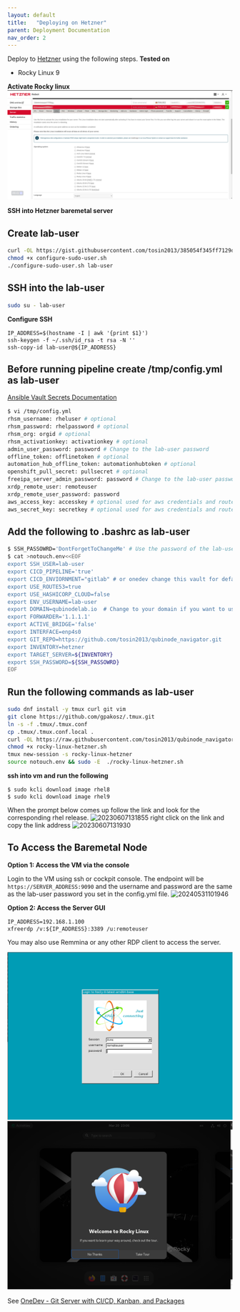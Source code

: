 ```yaml
---
layout: default
title:   "Deploying on Hetzner"
parent: Deployment Documentation
nav_order: 2
---
```


Deploy to [Hetzner](https://www.hetzner.com/) using the following steps.
**Tested on**
* Rocky Linux 9

**Activate Rocky linux**
![alt text](<Screenshot from 2024-03-20 15-09-38-new.png>)

**SSH into Hetzner baremetal server**

## Create lab-user 
```bash
curl -OL https://gist.githubusercontent.com/tosin2013/385054f345ff7129df6167631156fa2a/raw/b67866c8d0ec220c393ea83d2c7056f33c472e65/configure-sudo-user.sh
chmod +x configure-sudo-user.sh
./configure-sudo-user.sh lab-user
```

## SSH into the lab-user
```bash
sudo su - lab-user
```


**Configure SSH**
```
IP_ADDRESS=$(hostname -I | awk '{print $1}')
ssh-keygen -f ~/.ssh/id_rsa -t rsa -N ''
ssh-copy-id lab-user@${IP_ADDRESS}
```

## Before running pipeline create /tmp/config.yml as lab-user
[Ansible Vault Secrets Documentation](https://dev.to/tosin2013/ansible-vault-secrets-documentation-3g1a)

```bash
$ vi /tmp/config.yml
rhsm_username: rheluser # optional
rhsm_password: rhelpassword # optional
rhsm_org: orgid # optional
rhsm_activationkey: activationkey # optional
admin_user_password: password # Change to the lab-user password
offline_token: offlinetoken # optional
automation_hub_offline_token: automationhubtoken # optional
openshift_pull_secret: pullsecret # optional
freeipa_server_admin_password: password # Change to the lab-user password
xrdp_remote_user: remoteuser
xrdp_remote_user_password: password
aws_access_key: accesskey # optional used for aws credentials and route53
aws_secret_key: secretkey # optional used for aws credentials and route53
```

## Add the following to .bashrc as lab-user
```bash
$ SSH_PASSOWRD='DontForgetToChangeMe' # Use the password of the lab-user
$ cat >notouch.env<<EOF
export SSH_USER=lab-user
export CICD_PIPELINE='true'
export CICD_ENVIORNMENT="gitlab" # or onedev change this vault for default cicd enviornment to deploy VMS
export USE_ROUTE53=true
export USE_HASHICORP_CLOUD=false
export ENV_USERNAME=lab-user
export DOMAIN=qubinodelab.io  # Change to your domain if you want to use your own domain
export FORWARDER='1.1.1.1'
export ACTIVE_BRIDGE='false'
export INTERFACE=enp4s0
export GIT_REPO=https://github.com/tosin2013/qubinode_navigator.git
export INVENTORY=hetzner
export TARGET_SERVER=${INVENTORY}
export SSH_PASSWORD=${SSH_PASSOWRD}
EOF
```

## Run the following commands as lab-user
```bash
sudo dnf install -y tmux curl git vim 
git clone https://github.com/gpakosz/.tmux.git
ln -s -f .tmux/.tmux.conf
cp .tmux/.tmux.conf.local .
curl -OL https://raw.githubusercontent.com/tosin2013/qubinode_navigator/main/rocky-linux-hetzner.sh
chmod +x rocky-linux-hetzner.sh
tmux new-session -s rocky-linux-hetzner
source notouch.env && sudo -E  ./rocky-linux-hetzner.sh
```


**ssh into vm and run the following**
```
$ sudo kcli download image rhel8
$ sudo kcli download image rhel9
```

When the prompt below comes up follow the link and look for the corresponding rhel release.
![20230607131855](https://i.imgur.com/MaFsUau.png)
right click on the link and copy the link address
![20230607131930](https://i.imgur.com/83Gar1k.png)


## To Access the Baremetal Node 
**Option 1: Access the VM via the console**

Login to the VM using ssh or cockpit console. The endpoint will be `https://SERVER_ADDRESS:9090` and the username and password are the same as the lab-user password you set in the config.yml file.
![20240531101946](https://i.imgur.com/YuPbVpO.png)

**Option 2: Access the Server GUI**
```
IP_ADDRESS=192.168.1.100
xfreerdp /v:${IP_ADDRESS}:3389 /u:remoteuser
```
You may also use Remmina or any other RDP client to access the server.

![alt text](image.png)
![alt text](<Screenshot from 2024-03-20 18-06-28.png>)

See [OneDev - Git Server with CI/CD, Kanban, and Packages](../plugins/onedev-kcli-pipelines.html) 